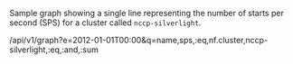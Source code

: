 
Sample graph showing a single line representing the number of starts per second (SPS) for a cluster called `nccp-silverlight`.

/api/v1/graph?e=2012-01-01T00:00&q=name,sps,:eq,nf.cluster,nccp-silverlight,:eq,:and,:sum

